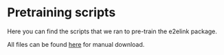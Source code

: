 # Pretraining scripts

Here you can find the scripts that we ran to pre-train the e2elink package.

All files can be found [here](https://drive.google.com/drive/folders/1R22Ek1YyJbPGJeJzcsdsQ3HCOFBQGUsW?usp=sharing) for manual download.
